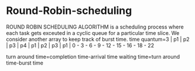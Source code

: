 # Round-Robin-scheduling
ROUND ROBIN SCHEDULING ALGORITHM is a scheduling process where each task gets exceuted in a cyclic queue for a particular time slice.
We consider another array to keep track of burst time.
time quantum=3
| p1  | p2  | p3  | p4  | p1  | p2  | p3  | p1  | 
0  -  3  -  6  -  9  -  12  - 15 - 16  - 18  -  22

turn around time=completion time-arrival time
waiting time=turn around time-burst time
